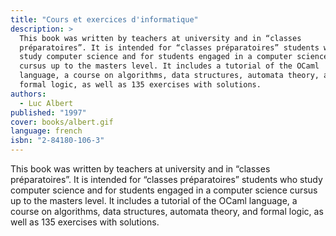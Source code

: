 ```yaml
---
title: "Cours et exercices d'informatique"
description: >
  This book was written by teachers at university and in “classes
  préparatoires”. It is intended for “classes préparatoires” students who
  study computer science and for students engaged in a computer science
  cursus up to the masters level. It includes a tutorial of the OCaml
  language, a course on algorithms, data structures, automata theory, and
  formal logic, as well as 135 exercises with solutions.
authors:
  - Luc Albert
published: "1997"
cover: books/albert.gif
language: french
isbn: "2-84180-106-3"
---
```


This book was written by teachers at university and in “classes
préparatoires”. It is intended for “classes préparatoires” students who
study computer science and for students engaged in a computer science
cursus up to the masters level. It includes a tutorial of the OCaml
language, a course on algorithms, data structures, automata theory, and
formal logic, as well as 135 exercises with solutions.
